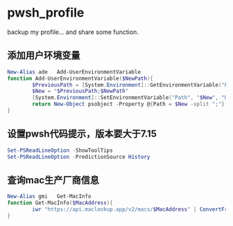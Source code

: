 # pwsh_profile
backup my profile... and share some function.

## 添加用户环境变量
```powershell
New-Alias ade   Add-UserEnvironmentVariable
function Add-UserEnvironmentVariable($NewPath){
        $PreviousPath = [System.Environment]::GetEnvironmentVariable("Path", "User")
        $New = "$PreviousPath;$NewPath"
        [System.Environment]::SetEnvironmentVariable("Path", "$New", "User")
        return New-Object psobject -Property @{Path = $New -split ";"}
}
```
## 设置pwsh代码提示，版本要大于7.15
```powershell
Set-PSReadLineOption -ShowToolTips
Set-PSReadLineOption -PredictionSource History
```

## 查询mac生产厂商信息
```powershell
New-Alias gmi   Get-MacInfo
function Get-MacInfo($MacAddress){
        iwr "https://api.maclookup.app/v2/macs/$MacAddress" | ConvertFrom-Json
}
```

